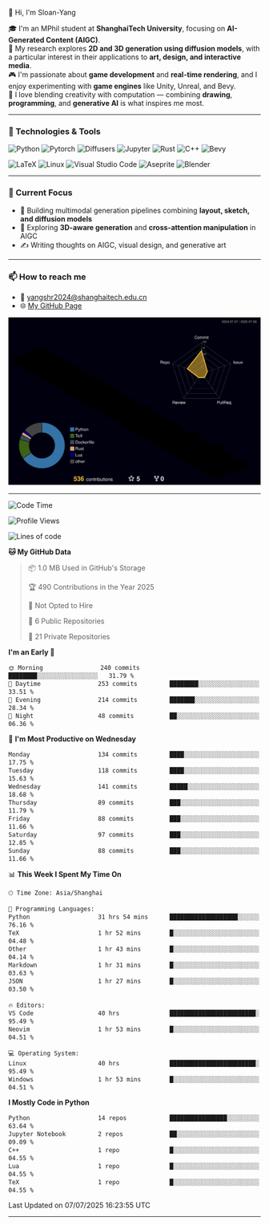 👋 Hi, I'm Sloan-Yang

🎓 I'm an MPhil student at **ShanghaiTech University**, focusing on **AI-Generated Content (AIGC)**.  
🧠 My research explores **2D and 3D generation using diffusion models**, with a particular interest in their applications to **art, design, and interactive media**.  
🎮 I'm passionate about **game development** and **real-time rendering**, and I enjoy experimenting with **game engines** like Unity, Unreal, and Bevy.  
🎨 I love blending creativity with computation — combining **drawing**, **programming**, and **generative AI** is what inspires me most.

---

### 🧰 Technologies & Tools

![Python](https://img.shields.io/badge/python-%233776AB.svg?style=for-the-badge&logo=python&logoColor=white)
![Pytorch](https://img.shields.io/badge/pytorch-%23EE4C2C.svg?style=for-the-badge&logo=pytorch&logoColor=white)
![Diffusers](https://img.shields.io/badge/diffusers-HuggingFace-yellow?style=for-the-badge&logo=huggingface&logoColor=black)
![Jupyter](https://img.shields.io/badge/Jupyter-%23F37626.svg?style=for-the-badge&logo=Jupyter&logoColor=white)
![Rust](https://img.shields.io/badge/Rust-%23000000.svg?style=for-the-badge&logo=rust&logoColor=white)
![C++](https://img.shields.io/badge/C++-%2300599C.svg?style=for-the-badge&logo=c%2B%2B&logoColor=white)
![Bevy](https://img.shields.io/badge/Bevy-000000.svg?style=for-the-badge&logo=bevy&logoColor=white)

![LaTeX](https://img.shields.io/badge/LaTeX-47A141?style=for-the-badge&logo=latex&logoColor=white)
![Linux](https://img.shields.io/badge/Linux-FCC624?style=for-the-badge&logo=linux&logoColor=black)
![Visual Studio Code](https://img.shields.io/badge/VSCode-0078d7.svg?style=for-the-badge&logo=visual-studio-code&logoColor=white)
![Aseprite](https://img.shields.io/badge/Aseprite-FFFFFF?style=for-the-badge&logo=Aseprite&logoColor=%237D929E)
![Blender](https://img.shields.io/badge/Blender-F5792A?style=for-the-badge&logo=blender&logoColor=white)

---

### 🔭 Current Focus

- 🎨 Building multimodal generation pipelines combining **layout, sketch, and diffusion models**
- 🧪 Exploring **3D-aware generation** and **cross-attention manipulation** in AIGC
- ✍️ Writing thoughts on AIGC, visual design, and generative art

---

### 📫 How to reach me

- 📧 <a href="mailto:yangshr2024@shanghaitech.edu.cn">yangshr2024@shanghaitech.edu.cn</a>
- 🌐 [My GitHub Page](https://sloan-yang.github.io)  



![3D Profile](https://raw.githubusercontent.com/Sloan-Yang/Sloan-Yang/main/profile-3d-contrib/profile-night-rainbow.svg)

---


<!--START_SECTION:waka-->
![Code Time](http://img.shields.io/badge/Code%20Time-329%20hrs%2055%20mins-blue)

![Profile Views](http://img.shields.io/badge/Profile%20Views-2-blue)

![Lines of code](https://img.shields.io/badge/From%20Hello%20World%20I%27ve%20Written-2.1%20million%20lines%20of%20code-blue)

**🐱 My GitHub Data** 

> 📦 1.0 MB Used in GitHub's Storage 
 > 
> 🏆 490 Contributions in the Year 2025
 > 
> 🚫 Not Opted to Hire
 > 
> 📜 6 Public Repositories 
 > 
> 🔑 21 Private Repositories 
 > 
**I'm an Early 🐤** 

```text
🌞 Morning                240 commits         ████████░░░░░░░░░░░░░░░░░   31.79 % 
🌆 Daytime                253 commits         ████████░░░░░░░░░░░░░░░░░   33.51 % 
🌃 Evening                214 commits         ███████░░░░░░░░░░░░░░░░░░   28.34 % 
🌙 Night                  48 commits          ██░░░░░░░░░░░░░░░░░░░░░░░   06.36 % 
```
📅 **I'm Most Productive on Wednesday** 

```text
Monday                   134 commits         ████░░░░░░░░░░░░░░░░░░░░░   17.75 % 
Tuesday                  118 commits         ████░░░░░░░░░░░░░░░░░░░░░   15.63 % 
Wednesday                141 commits         █████░░░░░░░░░░░░░░░░░░░░   18.68 % 
Thursday                 89 commits          ███░░░░░░░░░░░░░░░░░░░░░░   11.79 % 
Friday                   88 commits          ███░░░░░░░░░░░░░░░░░░░░░░   11.66 % 
Saturday                 97 commits          ███░░░░░░░░░░░░░░░░░░░░░░   12.85 % 
Sunday                   88 commits          ███░░░░░░░░░░░░░░░░░░░░░░   11.66 % 
```


📊 **This Week I Spent My Time On** 

```text
🕑︎ Time Zone: Asia/Shanghai

💬 Programming Languages: 
Python                   31 hrs 54 mins      ███████████████████░░░░░░   76.16 % 
TeX                      1 hr 52 mins        █░░░░░░░░░░░░░░░░░░░░░░░░   04.48 % 
Other                    1 hr 43 mins        █░░░░░░░░░░░░░░░░░░░░░░░░   04.14 % 
Markdown                 1 hr 31 mins        █░░░░░░░░░░░░░░░░░░░░░░░░   03.63 % 
JSON                     1 hr 27 mins        █░░░░░░░░░░░░░░░░░░░░░░░░   03.50 % 

🔥 Editors: 
VS Code                  40 hrs              ████████████████████████░   95.49 % 
Neovim                   1 hr 53 mins        █░░░░░░░░░░░░░░░░░░░░░░░░   04.51 % 

💻 Operating System: 
Linux                    40 hrs              ████████████████████████░   95.49 % 
Windows                  1 hr 53 mins        █░░░░░░░░░░░░░░░░░░░░░░░░   04.51 % 
```

**I Mostly Code in Python** 

```text
Python                   14 repos            ████████████████░░░░░░░░░   63.64 % 
Jupyter Notebook         2 repos             ██░░░░░░░░░░░░░░░░░░░░░░░   09.09 % 
C++                      1 repo              █░░░░░░░░░░░░░░░░░░░░░░░░   04.55 % 
Lua                      1 repo              █░░░░░░░░░░░░░░░░░░░░░░░░   04.55 % 
TeX                      1 repo              █░░░░░░░░░░░░░░░░░░░░░░░░   04.55 % 
```




 Last Updated on 07/07/2025 16:23:55 UTC
<!--END_SECTION:waka-->

---





